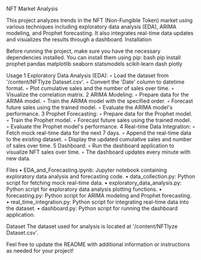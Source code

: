 NFT Market Analysis

This project analyzes trends in the NFT (Non-Fungible Token) market using various techniques including exploratory data analysis (EDA), ARIMA modeling, and Prophet forecasting. It also integrates real-time data updates and visualizes the results through a dashboard.
Installation

Before running the project, make sure you have the necessary dependencies installed. You can install them using pip:
bash
pip install prophet pandas matplotlib seaborn statsmodels scikit-learn dash plotly

Usage
	1	Exploratory Data Analysis (EDA):
	◦	Load the dataset from '/content/NFTlyze Dataset.csv'.
	◦	Convert the 'Date' column to datetime format.
	◦	Plot cumulative sales and the number of sales over time.
	◦	Visualize the correlation matrix.
	2	ARIMA Modeling:
	◦	Prepare data for the ARIMA model.
	◦	Train the ARIMA model with the specified order.
	◦	Forecast future sales using the trained model.
	◦	Evaluate the ARIMA model's performance.
	3	Prophet Forecasting:
	◦	Prepare data for the Prophet model.
	◦	Train the Prophet model.
	◦	Forecast future sales using the trained model.
	◦	Evaluate the Prophet model's performance.
	4	Real-time Data Integration:
	◦	Fetch mock real-time data for the next 7 days.
	◦	Append the real-time data to the existing dataset.
	◦	Display the updated cumulative sales and number of sales over time.
	5	Dashboard:
	◦	Run the dashboard application to visualize NFT sales over time.
	◦	The dashboard updates every minute with new data.

Files
	•	EDA_and_Forecasting.ipynb: Jupyter notebook containing exploratory data analysis and forecasting code.
	•	data_collection.py: Python script for fetching mock real-time data.
	•	exploratory_data_analysis.py: Python script for exploratory data analysis plotting functions.
	•	forecasting.py: Python script for ARIMA modeling and Prophet forecasting.
	•	real_time_integration.py: Python script for integrating real-time data into the dataset.
	•	dashboard.py: Python script for running the dashboard application.

Dataset
The dataset used for analysis is located at '/content/NFTlyze Dataset.csv'.

Feel free to update the README with additional information or instructions as needed for your project!



